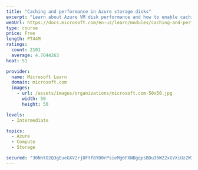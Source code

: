 ```yaml
---
title: "Caching and performance in Azure storage disks"
excerpt: "Learn about Azure VM disk performance and how to enable caching to help optimize read and write access to storage."
webUrl: https://docs.microsoft.com/en-us/learn/modules/caching-and-performance-azure-storage-and-disks/
type: course
price: Free
length: PT44M
ratings:
  count: 2101
  average: 4.7044263
heat: 51

provider:
  name: Microsoft Learn
  domain: microsoft.com
  images:
    - url: /assets/images/organizations/microsoft.com-50x50.jpg
      width: 50
      height: 50

levels:
  - Intermediate

topics:
  - Azure
  - Compute
  - Storage

secured: "30NntO2Q3gEueGXV2rjDFtf8YD0rPsieMg6FXNBgqpsBDuI6W22xGVXiUzZW3mtiMs+djVrrqSLRsiIHr4N6oiszqIVFPoGs1vTCuvP1yAA/VWTELKwxeDG1NaktzikvGXY7qPO2axCgLet6Sxvnzr9ThSkljN3pforQmTZnLzfNfsZYtPoHmd7skb9JD+yCPGWpufOkqAWO2xv0T8cM1vVvxeXl1ElXqsuyMry0kyhz4JlH72iw8etayPIj1DVzBDbRaBTmlQrWiiL69eiceRPDVxuwGkTWHsJfv9GHFl00XLwZAQIaYJoQD9dUDb7Vyu+UnnARaXL29sgpbCbP4Z9iF7B89+MaXt9LcnqYx8v7k9fMf//4HhYpbMTXTRq3eRbxmGWmd8GDwYWHdpKgFEtjMvFCOJEMNJQ5BkHH0Bg=;g5OPyGXHXYJIYux9615+Ig=="
---
```


